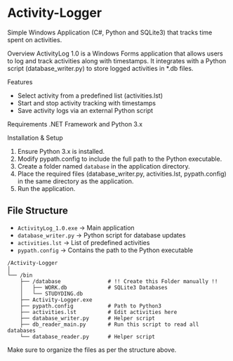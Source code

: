# Activity-Logger
Simple Windows Application (C#, Python and SQLite3) that tracks time spent on activities.

Overview
ActivityLog 1.0 is a Windows Forms application that allows users to log and track activities along with timestamps. It integrates with a Python script (database_writer.py) to store logged activities in *.db files.

Features
 - Select activity from a predefined list (activities.lst)
 - Start and stop activity tracking with timestamps
 - Save activity logs via an external Python script

Requirements
  .NET Framework and 
  Python 3.x

Installation & Setup
	
  1. Ensure Python 3.x is installed.
  2. Modify pypath.config to include the full path to the Python executable.
  3. Create a folder named `database` in the application directory.
  4. Place the required files (database_writer.py, activities.lst, pypath.config) in the same directory as the application.
  5. Run the application.

## File Structure  
- `ActivityLog_1.0.exe` → Main application  
- `database_writer.py` → Python script for database updates  
- `activities.lst` → List of predefined activities  
- `pypath.config` → Contains the path to the Python executable  
```
/Activity-Logger
│
└── /bin                        
    ├── /database               # !! Create this Folder manually !!
    │   ├── WORK.db             # SQLite3 Databases
    │   └── STUDYDING.db        
    ├── Activity-Logger.exe     
    ├── pypath.config           # Path to Python3
    ├── activities.lst          # Edit activities here
    ├── database_writer.py      # Helper script
    ├── db_reader_main.py       # Run this script to read all databases
    └── database_reader.py      # Helper script
```
Make sure to organize the files as per the structure above.

